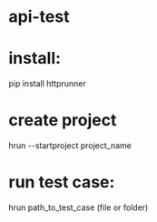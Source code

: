 # api-test
# install:
pip install httprunner
# create project
hrun --startproject project_name
# run test case:
hrun path_to_test_case (file or folder)